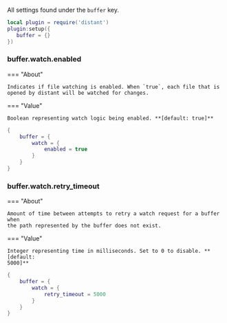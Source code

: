 All settings found under the `buffer` key.

```lua
local plugin = require('distant')
plugin:setup({
   buffer = {}
})
```

### buffer.watch.enabled

<div class="grid" markdown>

=== "About"

    Indicates if file watching is enabled. When `true`, each file that is
    opened by distant will be watched for changes.

=== "Value"

    Boolean representing watch logic being enabled. **[default: true]**

```lua title="Example"
{
    buffer = {
        watch = {
            enabled = true
        }
    }
}
```

</div>

### buffer.watch.retry_timeout

<div class="grid" markdown>

=== "About"

    Amount of time between attempts to retry a watch request for a buffer when
    the path represented by the buffer does not exist.

=== "Value"

    Integer representing time in milliseconds. Set to 0 to disable. **[default:
    5000]**

```lua title="Example"
{
    buffer = {
        watch = {
            retry_timeout = 5000
        }
    }
}
```

</div>
